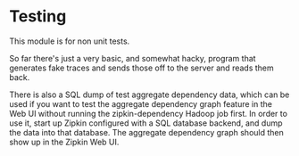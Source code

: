 # Testing
This module is for non unit tests.

So far there's just a very basic, and somewhat hacky, program that generates
fake traces and sends those off to the server and reads them back.

There is also a SQL dump of test aggregate dependency data, which can be used if you
want to test the aggregate dependency graph feature in the Web UI without running the
zipkin-dependency Hadoop job first. In order to use it, start up Zipkin
configured with a SQL database backend, and dump the data into that database.
The aggregate dependency graph should then show up in the Zipkin Web UI.
